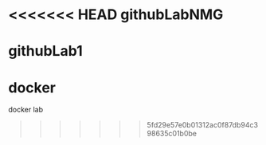 <<<<<<< HEAD
githubLabNMG
============

githubLab1
=======
docker
======

docker lab
>>>>>>> 5fd29e57e0b01312ac0f87db94c398635c01b0be
